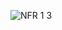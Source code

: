 ![NFR 1 3](https://github.com/oleksandrblazhko/ai-213-hrushov/assets/101941157/3dc4a88a-3c6d-44c5-a0bb-7789a8111f06)

